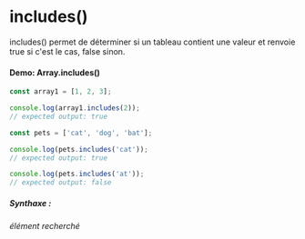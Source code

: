 # includes() 

includes() permet de déterminer si un tableau contient une valeur et renvoie true si c'est le cas, false sinon.


#### Demo: Array.includes()

````js
const array1 = [1, 2, 3];

console.log(array1.includes(2));
// expected output: true

const pets = ['cat', 'dog', 'bat'];

console.log(pets.includes('cat'));
// expected output: true

console.log(pets.includes('at'));
// expected output: false
````

##### Synthaxe :

_élément recherché_